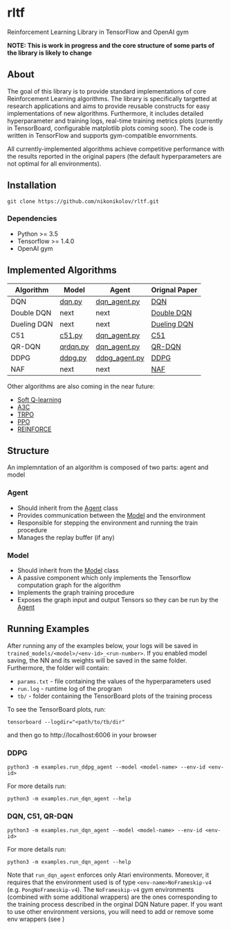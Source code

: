# rltf
Reinforcement Learning Library in TensorFlow and OpenAI gym

**NOTE: This is work in progress and the core structure of some parts of the library is likely to change**

## About

The goal of this library is to provide standard implementations of core
Reinforcement Learning algorithms. The library is specifically targetted at
research applications and aims to provide reusable constructs for easy
implementations of new algorithms. Furthermore, it includes detailed
hyperparameter and training logs, real-time training metrics plots (currently
in TensorBoard, configurable matplotlib plots coming soon). The code is written
in TensorFlow and supports gym-compatible envornments.

All currently-implemented algorithms achieve competitive performance with the
results reported in the original papers (the default hyperparameters are not
optimal for all environments).


## Installation
```
git clone https://github.com/nikonikolov/rltf.git
```

### Dependencies
- Python >= 3.5
- Tensorflow >= 1.4.0
- OpenAI gym


## Implemented Algorithms

| Algorithm     | Model                             | Agent                                       | Orignal Paper |
| ---           | ---                               | ---                                         | --- |  
| DQN           | [dqn.py](rltf/models/dqn.py)      | [dqn_agent.py](rltf/agents/dqn_agent.py)    | [DQN](https://www.nature.com/articles/nature14236) |
| Double DQN    | next                              | next                                        | [Double DQN](https://arxiv.org/abs/1509.06461) |
| Dueling DQN   | next                              | next                                        | [Dueling DQN](https://arxiv.org/abs/1511.06581) |
| C51           | [c51.py](rltf/models/c51.py)      | [dqn_agent.py](rltf/agents/dqn_agent.py)    | [C51](https://arxiv.org/abs/1707.06887) |
| QR-DQN        | [qrdqn.py](rltf/models/qrdqn.py)  | [dqn_agent.py](rltf/agents/dqn_agent.py)    | [QR-DQN](https://arxiv.org/abs/1710.10044) |
| DDPG          | [ddpg.py](rltf/models/ddpg.py)    | [ddpg_agent.py](rltf/agents/ddpg_agent.py)  | [DDPG](https://arxiv.org/abs/1509.02971) |
| NAF           | next                              | next                                        | [NAF](https://arxiv.org/abs/1603.00748) |

Other algorithms are also coming in the near future:
- [Soft Q-learning](https://arxiv.org/abs/1702.08165)
- [A3C](https://arxiv.org/pdf/1602.01783.pdf)
- [TRPO](https://arxiv.org/abs/1502.05477)
- [PPO](https://arxiv.org/abs/1707.06347)
- [REINFORCE]()

## Structure

An implemntation of an algorithm is composed of two parts: agent and model

### Agent
- Should inherit from the [Agent](rltf/agents/agent.py) class
- Provides communication between the [Model](rltf/models/model.py) and the environment
- Responsible for stepping the environment and running the train procedure
- Manages the replay buffer (if any)

### Model
- Should inherit from the [Model](rltf/models/model.py) class
- A passive component which only implements the Tensorflow computation graph for the algorithm
- Implements the graph training procedure
- Exposes the graph input and output Tensors so they can be run by the [Agent](rltf/agents/agent.py)


## Running Examples

After running any of the examples below, your logs will be saved in 
`trained_models/<model>/<env-id>_<run-number>`. If you enabled model saving,
the NN and its weights will be saved in the same folder. Furthermore, the
folder will contain:
- `params.txt` - file containing the values of the hyperparameters used
- `run.log` - runtime log of the program
- `tb/` - folder containing the TensorBoard plots of the training process

To see the TensorBoard plots, run:
```
tensorboard --logdir="<path/to/tb/dir"
```
and then go to http://localhost:6006 in your browser

### DDPG
```
python3 -m examples.run_ddpg_agent --model <model-name> --env-id <env-id>
```
For more details run:
```
python3 -m examples.run_dqn_agent --help
```

### DQN, C51, QR-DQN

```
python3 -m examples.run_dqn_agent --model <model-name> --env-id <env-id>
```
For more details run:
```
python3 -m examples.run_dqn_agent --help
```


Note that `run_dqn_agent` enforces only Atari environments. Moreover, it
requires that the environment used is of type `<env-name>NoFrameskip-v4`
(e.g. `PongNoFrameskip-v4`). The `NoFrameskip-v4` gym environments (combined 
with some additional wrappers) are the ones corresponding to the training
process described in the orginal DQN Nature paper. If you want to use other
environment versions, you will need to add or remove some env wrappers 
(see [](rltf/env_wrap/atari.py))
